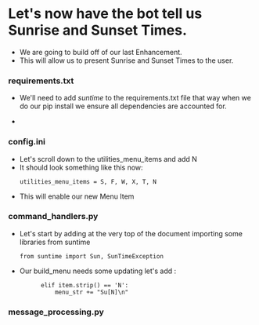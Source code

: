 # Let's now have the bot tell us Sunrise and Sunset Times. 
- We are going to build off of our last Enhancement.
- This will allow us to present Sunrise and Sunset Times to the user. 

### requirements.txt
- We'll need to add *suntime* to the requirements.txt file that way when we do our pip install we ensure all dependencies are accounted for. 

- 
### config.ini
- Let's scroll down to the utilities_menu_items and add N
- It should look something like this now:
  ```
  utilities_menu_items = S, F, W, X, T, N
   ```
- This will enable our new Menu Item
### command_handlers.py
- Let's start by adding at the very top of the document importing some libraries from suntime
  ```
  from suntime import Sun, SunTimeException
  ```
- Our build_menu needs some updating let's add :
  ```
        elif item.strip() == 'N':
            menu_str += "Su[N]\n"
  ```
  


### message_processing.py




